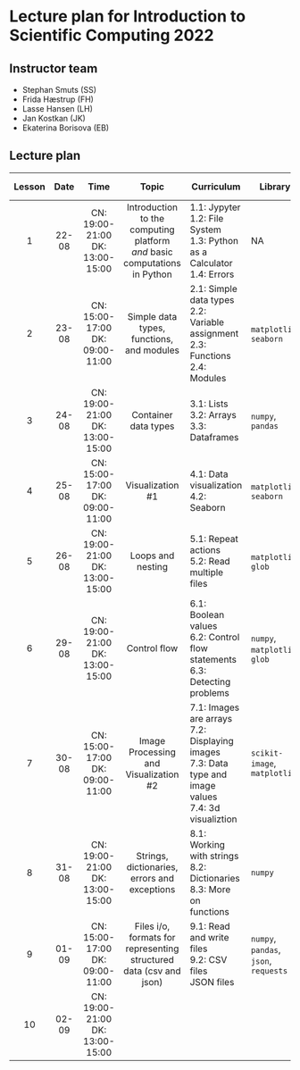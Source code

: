 # Lecture plan for Introduction to Scientific Computing 2022 #

## Instructor team ##

* Stephan Smuts (SS)
* Frida Hæstrup (FH)
* Lasse Hansen (LH)
* Jan Kostkan (JK)
* Ekaterina Borisova (EB)

## Lecture plan ##

| Lesson | Date | Time | Topic | Curriculum | Library | Lecturer | Instructor(-s) |
| :-: | :-: | :-: | :-: | - | - | - | - |
| 1 | 22-08 | CN: 19:00-21:00 <br /> DK: 13:00-15:00 | Introduction to the computing platform <br /> _and_  basic computations in Python | 1.1: Jypyter <br /> 1.2: File System <br /> 1.3: Python as a Calculator <br /> 1.4: Errors | NA |  | SS |
| 2 | 23-08 | CN: 15:00-17:00 <br /> DK: 09:00-11:00  | Simple data types, functions, and modules | 2.1: Simple data types <br /> 2.2: Variable assignment <br /> 2.3: Functions <br /> 2.4: Modules | `matplotlib`, `seaborn` | | SS, FH|
| 3 | 24-08 | CN: 19:00-21:00 <br /> DK: 13:00-15:00 | Container data types |  3.1: Lists <br /> 3.2: Arrays <br /> 3.3: Dataframes | `numpy`, `pandas` | | SS, FH |
| 4 | 25-08 | CN: 15:00-17:00 <br /> DK: 09:00-11:00 | Visualization \#1 |  4.1: Data visualization <br /> 4.2: Seaborn |  `matplotlib`, `seaborn` | | SS, JK |
| 5 | 26-08 | CN: 19:00-21:00 <br /> DK: 13:00-15:00 | Loops and nesting |  5.1: Repeat actions <br /> 5.2: Read multiple files | `matplotlib`, `glob` | | SS, EB |
| 6 | 29-08 | CN: 19:00-21:00 <br /> DK: 13:00-15:00 | Control flow |  6.1: Boolean values <br /> 6.2: Control flow statements <br /> 6.3: Detecting problems | `numpy`, `matplotlib`, `glob`| | | SS, EB |
| 7 | 30-08 | CN: 15:00-17:00 <br /> DK: 09:00-11:00 | Image Processing and Visualization \#2 |  7.1: Images are arrays <br /> 7.2: Displaying images <br /> 7.3: Data type and image values <br /> 7.4: 3d visualiztion | `scikit-image`, `matplotlib` | | SS |
| 8 | 31-08 | CN: 19:00-21:00 <br /> DK: 13:00-15:00 | Strings, dictionaries, errors and exceptions |  8.1: Working with strings <br /> 8.2: Dictionaries <br /> 8.3: More on functions | `numpy` | | LH |
| 9 | 01-09 | CN: 15:00-17:00 <br /> DK: 09:00-11:00 |  Files i/o, formats for representing structured data (csv and json) |  9.1: Read and write files <br /> 9.2: CSV files <br /> JSON files | `numpy`, `pandas`, `json`, `requests` | | JK |
| 10 | 02-09 |CN: 19:00-21:00 <br /> DK: 13:00-15:00 | | | | |LH |
